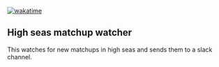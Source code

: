 [![wakatime](https://wakatime.com/badge/user/018eed1d-6093-4f51-9fca-7863b7a1ac97/project/cf20ef02-7a86-4fa1-a67e-ad60f259dc1f.svg)](https://wakatime.com/badge/user/018eed1d-6093-4f51-9fca-7863b7a1ac97/project/cf20ef02-7a86-4fa1-a67e-ad60f259dc1f)
## High seas matchup watcher 
This watches for new matchups in high seas and sends them to a slack channel.  